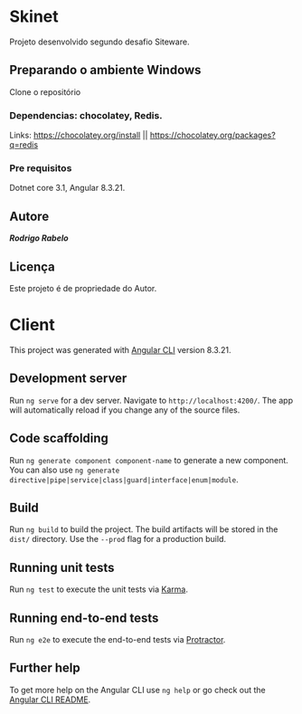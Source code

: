 # Skinet

Projeto desenvolvido segundo desafio Siteware.

## Preparando o ambiente Windows

Clone o repositório

### Dependencias: chocolatey, Redis.
Links:
https://chocolatey.org/install || 
https://chocolatey.org/packages?q=redis

### Pre requisitos

Dotnet core 3.1, Angular 8.3.21.

## Autore

***Rodrigo Rabelo*** 

## Licença

Este projeto é de propriedade do Autor.


# Client

This project was generated with [Angular CLI](https://github.com/angular/angular-cli) version 8.3.21.

## Development server

Run `ng serve` for a dev server. Navigate to `http://localhost:4200/`. The app will automatically reload if you change any of the source files.

## Code scaffolding

Run `ng generate component component-name` to generate a new component. You can also use `ng generate directive|pipe|service|class|guard|interface|enum|module`.

## Build

Run `ng build` to build the project. The build artifacts will be stored in the `dist/` directory. Use the `--prod` flag for a production build.

## Running unit tests

Run `ng test` to execute the unit tests via [Karma](https://karma-runner.github.io).

## Running end-to-end tests

Run `ng e2e` to execute the end-to-end tests via [Protractor](http://www.protractortest.org/).

## Further help

To get more help on the Angular CLI use `ng help` or go check out the [Angular CLI README](https://github.com/angular/angular-cli/blob/master/README.md).
